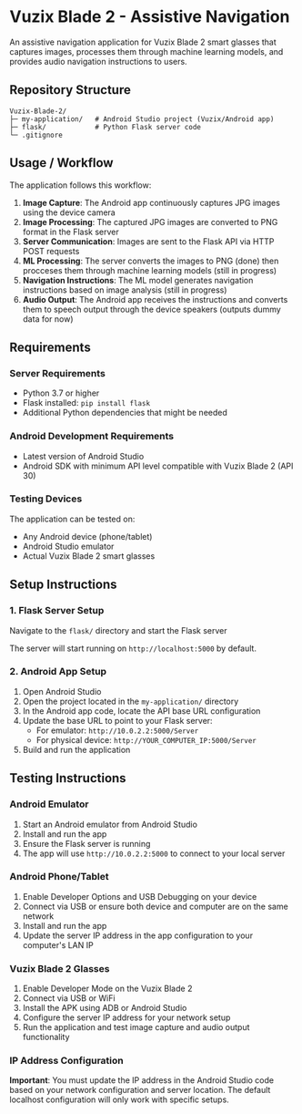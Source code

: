 # Vuzix Blade 2 - Assistive Navigation

An assistive navigation application for Vuzix Blade 2 smart glasses that captures images, processes them through machine learning models, and provides audio navigation instructions to users.

## Repository Structure

```
Vuzix-Blade-2/
├─ my-application/   # Android Studio project (Vuzix/Android app)
├─ flask/            # Python Flask server code
└─ .gitignore
```

## Usage / Workflow

The application follows this workflow:

1. **Image Capture**: The Android app continuously captures JPG images using the device camera
2. **Image Processing**: The captured JPG images are converted to PNG format in the Flask server
3. **Server Communication**: Images are sent to the Flask API via HTTP POST requests
4. **ML Processing**: The server converts the images to PNG (done) then procceses them through machine learning models (still in progress)
5. **Navigation Instructions**: The ML model generates navigation instructions based on image analysis (still in progress)
6. **Audio Output**: The Android app receives the instructions and converts them to speech output through the device speakers (outputs dummy data for now)

## Requirements

### Server Requirements
- Python 3.7 or higher
- Flask installed: `pip install flask`
- Additional Python dependencies that might be needed

### Android Development Requirements
- Latest version of Android Studio
- Android SDK with minimum API level compatible with Vuzix Blade 2 (API 30)

### Testing Devices
The application can be tested on:
- Any Android device (phone/tablet)
- Android Studio emulator
- Actual Vuzix Blade 2 smart glasses

## Setup Instructions

### 1. Flask Server Setup

Navigate to the `flask/` directory and start the Flask server

The server will start running on `http://localhost:5000` by default.

### 2. Android App Setup

1. Open Android Studio
2. Open the project located in the `my-application/` directory
3. In the Android app code, locate the API base URL configuration
4. Update the base URL to point to your Flask server:
   - For emulator: `http://10.0.2.2:5000/Server`
   - For physical device: `http://YOUR_COMPUTER_IP:5000/Server`
5. Build and run the application

## Testing Instructions

### Android Emulator
1. Start an Android emulator from Android Studio
2. Install and run the app
3. Ensure the Flask server is running
4. The app will use `http://10.0.2.2:5000` to connect to your local server

### Android Phone/Tablet
1. Enable Developer Options and USB Debugging on your device
2. Connect via USB or ensure both device and computer are on the same network
3. Install and run the app
4. Update the server IP address in the app configuration to your computer's LAN IP

### Vuzix Blade 2 Glasses
1. Enable Developer Mode on the Vuzix Blade 2
2. Connect via USB or WiFi
3. Install the APK using ADB or Android Studio
4. Configure the server IP address for your network setup
5. Run the application and test image capture and audio output functionality

### IP Address Configuration
**Important**: You must update the IP address in the Android Studio code based on your network configuration and server location. The default localhost configuration will only work with specific setups.

